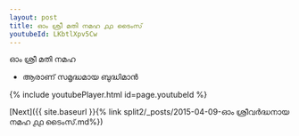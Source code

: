 ```yaml
---
layout: post
title: ഓം ശ്രീ മതി നമഹ ൧൧ ടൈംസ്
youtubeId: LKbtlXpv5Cw
---
```

 
 
 ഓം ശ്രീ മതി നമഹ 
 
 -  ആരാണ് സമൃദ്ധമായ ബുദ്ധിമാൻ 
 
  
 
  
 
 
 
 
 
 


{% include youtubePlayer.html id=page.youtubeId %}
 
[Next]({{ site.baseurl }}{% link  split2/_posts/2015-04-09-ഓം ശ്രീവർദ്ധനായ നമഹ ൧൧ ടൈംസ്.md%})
 
